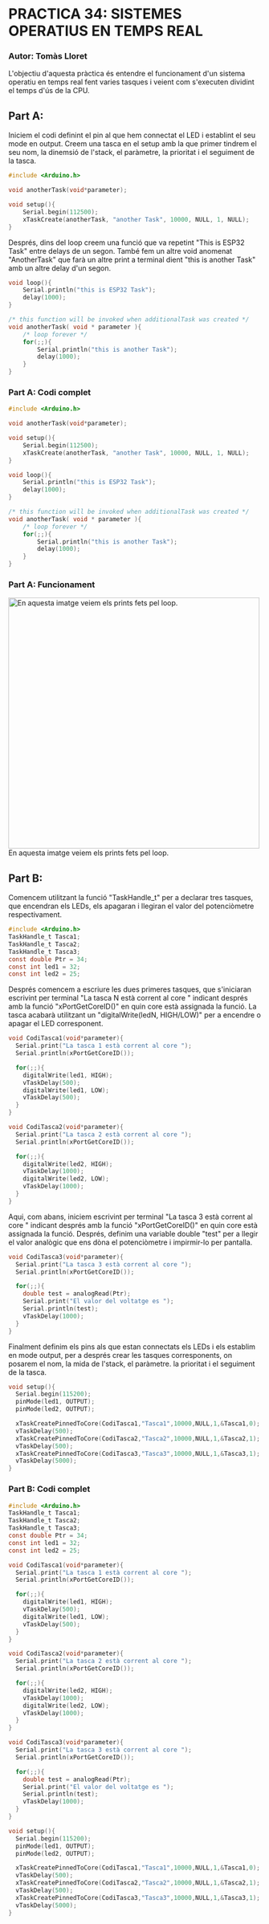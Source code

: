 # PRACTICA 34: SISTEMES OPERATIUS EN TEMPS REAL
### Autor: Tomàs Lloret

L'objectiu d'aquesta pràctica és entendre el funcionament d'un sistema operatiu en temps real fent varies tasques i veient com s'executen dividint el temps d'ús de la CPU.

## Part A:
Iniciem el codi definint el pin al que hem connectat el LED i establint el seu mode en output. Creem una tasca en el setup amb la que primer tindrem el seu nom, la dinemsió de l'stack, el paràmetre, la prioritat i el seguiment de la tasca.
```c
#include <Arduino.h>

void anotherTask(void*parameter);

void setup(){
    Serial.begin(112500);
    xTaskCreate(anotherTask, "another Task", 10000, NULL, 1, NULL); 
}
```

Després, dins del loop creem una funció que va repetint "This is ESP32 Task" entre delays de un segon. També fem un altre void anomenat "AnotherTask" que farà un altre print a terminal dient "this is another Task" amb un altre delay d'un segon. 
```c
void loop(){
    Serial.println("this is ESP32 Task");
    delay(1000);
}

/* this function will be invoked when additionalTask was created */
void anotherTask( void * parameter ){
    /* loop forever */
    for(;;){
        Serial.println("this is another Task");
        delay(1000);
    }
}
```

### Part A: Codi complet
```c
#include <Arduino.h>

void anotherTask(void*parameter);

void setup(){
    Serial.begin(112500);
    xTaskCreate(anotherTask, "another Task", 10000, NULL, 1, NULL); 
}

void loop(){
    Serial.println("this is ESP32 Task");
    delay(1000);
}

/* this function will be invoked when additionalTask was created */
void anotherTask( void * parameter ){
    /* loop forever */
    for(;;){
        Serial.println("this is another Task");
        delay(1000);
    }
}
```

### Part A: Funcionament

<img src="4_1terminal.png" alt="En aquesta imatge veiem els prints fets pel loop." width="500"/>
En aquesta imatge veiem els prints fets pel loop.

## Part B:
Comencem utilitzant la funció "TaskHandle_t" per a declarar tres tasques, que encendran els LEDs, els apagaran i llegiran el valor del potenciòmetre respectivament.
```c
#include <Arduino.h>
TaskHandle_t Tasca1;
TaskHandle_t Tasca2;
TaskHandle_t Tasca3;
const double Ptr = 34;
const int led1 = 32;
const int led2 = 25;
```

Després comencem a escriure les dues primeres tasques, que s'iniciaran escrivint per terminal "La tasca N està corrent al core " indicant després amb la funció "xPortGetCoreID()" en quin core està assignada la funció. La tasca acabarà utilitzant un "digitalWrite(ledN, HIGH/LOW)" per a encendre o apagar el LED corresponent.
```c
void CodiTasca1(void*parameter){
  Serial.print("La tasca 1 està corrent al core ");
  Serial.println(xPortGetCoreID());

  for(;;){
    digitalWrite(led1, HIGH);
    vTaskDelay(500);
    digitalWrite(led1, LOW);
    vTaskDelay(500);
  } 
}

void CodiTasca2(void*parameter){
  Serial.print("La tasca 2 està corrent al core ");
  Serial.println(xPortGetCoreID());

  for(;;){
    digitalWrite(led2, HIGH);
    vTaskDelay(1000);
    digitalWrite(led2, LOW);
    vTaskDelay(1000);
  }
}
```

Aqui, com abans, iniciem escrivint per terminal "La tasca 3 està corrent al core " indicant després amb la funció "xPortGetCoreID()" en quin core està assignada la funció. Després, definim una variable double "test" per a llegir el valor analògic que ens dòna el potenciòmetre i impirmir-lo per pantalla.
```c
void CodiTasca3(void*parameter){
  Serial.print("La tasca 3 està corrent al core ");
  Serial.println(xPortGetCoreID());

  for(;;){
    double test = analogRead(Ptr);
    Serial.print("El valor del voltatge es ");
    Serial.println(test);
    vTaskDelay(1000);
  }
}
```

Finalment definim els pins als que estan connectats els LEDs i els establim en mode output, per a després crear les tasques corresponents, on posarem el nom, la mida de l'stack, el paràmetre. la prioritat i el seguiment de la tasca.
```c
void setup(){
  Serial.begin(115200); 
  pinMode(led1, OUTPUT);
  pinMode(led2, OUTPUT);

  xTaskCreatePinnedToCore(CodiTasca1,"Tasca1",10000,NULL,1,&Tasca1,0);                         
  vTaskDelay(500); 
  xTaskCreatePinnedToCore(CodiTasca2,"Tasca2",10000,NULL,1,&Tasca2,1);          
  vTaskDelay(500); 
  xTaskCreatePinnedToCore(CodiTasca3,"Tasca3",10000,NULL,1,&Tasca3,1);          
  vTaskDelay(5000); 
}
```

### Part B: Codi complet
```c
#include <Arduino.h>
TaskHandle_t Tasca1;
TaskHandle_t Tasca2;
TaskHandle_t Tasca3;
const double Ptr = 34;
const int led1 = 32;
const int led2 = 25;

void CodiTasca1(void*parameter){
  Serial.print("La tasca 1 està corrent al core ");
  Serial.println(xPortGetCoreID());

  for(;;){
    digitalWrite(led1, HIGH);
    vTaskDelay(500);
    digitalWrite(led1, LOW);
    vTaskDelay(500);
  } 
}

void CodiTasca2(void*parameter){
  Serial.print("La tasca 2 està corrent al core ");
  Serial.println(xPortGetCoreID());

  for(;;){
    digitalWrite(led2, HIGH);
    vTaskDelay(1000);
    digitalWrite(led2, LOW);
    vTaskDelay(1000);
  }
}

void CodiTasca3(void*parameter){
  Serial.print("La tasca 3 està corrent al core ");
  Serial.println(xPortGetCoreID());

  for(;;){
    double test = analogRead(Ptr);
    Serial.print("El valor del voltatge es ");
    Serial.println(test);
    vTaskDelay(1000);
  }
}

void setup(){
  Serial.begin(115200); 
  pinMode(led1, OUTPUT);
  pinMode(led2, OUTPUT);

  xTaskCreatePinnedToCore(CodiTasca1,"Tasca1",10000,NULL,1,&Tasca1,0);                         
  vTaskDelay(500); 
  xTaskCreatePinnedToCore(CodiTasca2,"Tasca2",10000,NULL,1,&Tasca2,1);          
  vTaskDelay(500); 
  xTaskCreatePinnedToCore(CodiTasca3,"Tasca3",10000,NULL,1,&Tasca3,1);          
  vTaskDelay(5000); 
}
```
